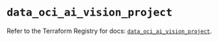 # `data_oci_ai_vision_project`

Refer to the Terraform Registry for docs: [`data_oci_ai_vision_project`](https://registry.terraform.io/providers/oracle/oci/6.37.0/docs/data-sources/ai_vision_project).
